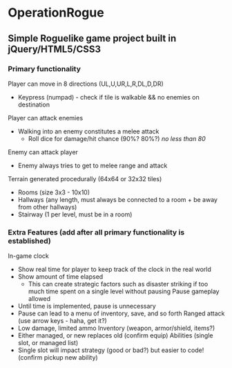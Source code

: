 # OperationRogue

## Simple Roguelike game project built in jQuery/HTML5/CSS3

### Primary functionality

Player can move in 8 directions (UL,U,UR,L,R,DL,D,DR)
 - Keypress (numpad) - check if tile is walkable && no enemies on destination

Player can attack enemies
 - Walking into an enemy constitutes a melee attack
	- Roll dice for damage/hit chance (90%? 80%?) _no less than 80_

Enemy can attack player
 - Enemy always tries to get to melee range and attack

Terrain generated procedurally (64x64 or 32x32 tiles)
 - Rooms (size 3x3 - 10x10)
 - Hallways (any length, must always be connected to a room + be away from other hallways)
 - Stairway (1 per level, must be in a room)

### Extra Features (add after all primary functionality is established)

In-game clock
 - Show real time for player to keep track of the clock in the real world
 - Show amount of time elapsed
	- This can create strategic factors such as disaster striking if too much time spent on a single level without pausing
Pause gameplay allowed
 - Until time is implemented, pause is unnecessary
 - Pause can lead to a menu of inventory, save, and so forth
Ranged attack (use arrow keys - haha, get it?)
 - Low damage, limited ammo
Inventory (weapon, armor/shield, items?)
 - Either managed, or new replaces old (confirm equip)
Abilities (single slot, or managed list)
 - Single slot will impact strategy (good or bad?) but easier to code! (confirm pickup new ability)
